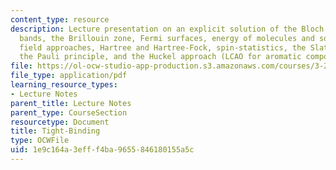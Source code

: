 ```yaml
---
content_type: resource
description: Lecture presentation on an explicit solution of the Bloch equation, energy
  bands, the Brillouin zone, Fermi surfaces, energy of molecules and solids, mean
  field approaches, Hartree and Hartree-Fock, spin-statistics, the Slater determinant,
  the Pauli principle, and the Huckel approach (LCAO for aromatic compounds).
file: https://ol-ocw-studio-app-production.s3.amazonaws.com/courses/3-23-electrical-optical-and-magnetic-properties-of-materials-fall-2007/1e9c164a3efff4ba9655846180155a5c_clean10.pdf
file_type: application/pdf
learning_resource_types:
- Lecture Notes
parent_title: Lecture Notes
parent_type: CourseSection
resourcetype: Document
title: Tight-Binding
type: OCWFile
uid: 1e9c164a-3eff-f4ba-9655-846180155a5c
---
```

